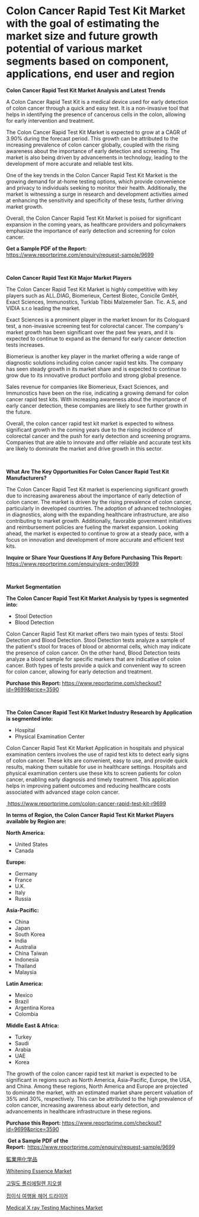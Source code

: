 <p><h1>Colon Cancer Rapid Test Kit Market with the goal of estimating the market size and future growth potential of various market segments based on component, applications, end user and region</h1></p><p><strong>Colon Cancer Rapid Test Kit Market Analysis and Latest Trends</strong></p>
<p><p>A Colon Cancer Rapid Test Kit is a medical device used for early detection of colon cancer through a quick and easy test. It is a non-invasive tool that helps in identifying the presence of cancerous cells in the colon, allowing for early intervention and treatment.</p><p>The Colon Cancer Rapid Test Kit Market is expected to grow at a CAGR of 3.90% during the forecast period. This growth can be attributed to the increasing prevalence of colon cancer globally, coupled with the rising awareness about the importance of early detection and screening. The market is also being driven by advancements in technology, leading to the development of more accurate and reliable test kits.</p><p>One of the key trends in the Colon Cancer Rapid Test Kit Market is the growing demand for at-home testing options, which provide convenience and privacy to individuals seeking to monitor their health. Additionally, the market is witnessing a surge in research and development activities aimed at enhancing the sensitivity and specificity of these tests, further driving market growth.</p><p>Overall, the Colon Cancer Rapid Test Kit Market is poised for significant expansion in the coming years, as healthcare providers and policymakers emphasize the importance of early detection and screening for colon cancer.</p></p>
<p><strong>Get a Sample PDF of the Report:&nbsp;</strong> <a href="https://www.reportprime.com/enquiry/request-sample/9699">https://www.reportprime.com/enquiry/request-sample/9699</a></p>
<p>&nbsp;</p>
<p><strong>Colon Cancer Rapid Test Kit Major Market Players</strong></p>
<p><p>The Colon Cancer Rapid Test Kit Market is highly competitive with key players such as ALL.DIAG, Biomerieux, Certest Biotec, Conicile GmbH, Exact Sciences, Immunostics, Turklab Tibbi Malzemeler San. Tic. A.S, and VIDIA s.r.o leading the market.</p><p>Exact Sciences is a prominent player in the market known for its Cologuard test, a non-invasive screening test for colorectal cancer. The company's market growth has been significant over the past few years, and it is expected to continue to expand as the demand for early cancer detection tests increases.</p><p>Biomerieux is another key player in the market offering a wide range of diagnostic solutions including colon cancer rapid test kits. The company has seen steady growth in its market share and is expected to continue to grow due to its innovative product portfolio and strong global presence.</p><p>Sales revenue for companies like Biomerieux, Exact Sciences, and Immunostics have been on the rise, indicating a growing demand for colon cancer rapid test kits. With increasing awareness about the importance of early cancer detection, these companies are likely to see further growth in the future.</p><p>Overall, the colon cancer rapid test kit market is expected to witness significant growth in the coming years due to the rising incidence of colorectal cancer and the push for early detection and screening programs. Companies that are able to innovate and offer reliable and accurate test kits are likely to dominate the market and drive growth in this sector.</p></p>
<p>&nbsp;</p>
<p><strong>What Are The Key Opportunities For Colon Cancer Rapid Test Kit Manufacturers?</strong></p>
<p><p>The Colon Cancer Rapid Test Kit market is experiencing significant growth due to increasing awareness about the importance of early detection of colon cancer. The market is driven by the rising prevalence of colon cancer, particularly in developed countries. The adoption of advanced technologies in diagnostics, along with the expanding healthcare infrastructure, are also contributing to market growth. Additionally, favorable government initiatives and reimbursement policies are fueling the market expansion. Looking ahead, the market is expected to continue to grow at a steady pace, with a focus on innovation and development of more accurate and efficient test kits.</p></p>
<p><strong>Inquire or Share Your Questions If Any Before Purchasing This Report:</strong> <a href="https://www.reportprime.com/enquiry/pre-order/9699">https://www.reportprime.com/enquiry/pre-order/9699</a></p>
<p>&nbsp;</p>
<p><strong>Market Segmentation</strong></p>
<p><strong>The Colon Cancer Rapid Test Kit Market Analysis by types is segmented into:</strong></p>
<p><ul><li>Stool Detection</li><li>Blood Detection</li></ul></p>
<p><p>Colon Cancer Rapid Test Kit market offers two main types of tests: Stool Detection and Blood Detection. Stool Detection tests analyze a sample of the patient's stool for traces of blood or abnormal cells, which may indicate the presence of colon cancer. On the other hand, Blood Detection tests analyze a blood sample for specific markers that are indicative of colon cancer. Both types of tests provide a quick and convenient way to screen for colon cancer, allowing for early detection and treatment.</p></p>
<p><strong>Purchase this Report:&nbsp;</strong><a href="https://www.reportprime.com/checkout?id=9699&price=3590">https://www.reportprime.com/checkout?id=9699&price=3590</a></p>
<p>&nbsp;</p>
<p><strong>The Colon Cancer Rapid Test Kit Market Industry Research by Application is segmented into:</strong></p>
<p><ul><li>Hospital</li><li>Physical Examination Center</li></ul></p>
<p><p>Colon Cancer Rapid Test Kit Market Application in hospitals and physical examination centers involves the use of rapid test kits to detect early signs of colon cancer. These kits are convenient, easy to use, and provide quick results, making them suitable for use in healthcare settings. Hospitals and physical examination centers use these kits to screen patients for colon cancer, enabling early diagnosis and timely treatment. This application helps in improving patient outcomes and reducing healthcare costs associated with advanced stage colon cancer.</p></p>
<p><a href="https://www.reportprime.com/colon-cancer-rapid-test-kit-r9699">&nbsp;https://www.reportprime.com/colon-cancer-rapid-test-kit-r9699</a></p>
<p><strong>In terms of Region, the Colon Cancer Rapid Test Kit Market Players available by Region are:</strong></p>
<p>
    <p> <strong> North America: </strong>
        <ul>
            <li>United States</li>
            <li>Canada</li>
        </ul>
        </p> 
    <p> <strong> Europe: </strong>
        <ul>
            <li>Germany</li>
            <li>France</li>
            <li>U.K.</li>
            <li>Italy</li>
            <li>Russia</li>
        </ul>
        </p> 
    <p> <strong> Asia-Pacific: </strong>
        <ul>
            <li>China</li>
            <li>Japan</li>
            <li>South Korea</li>
            <li>India</li>
            <li>Australia</li>
            <li>China Taiwan</li>
            <li>Indonesia</li>
            <li>Thailand</li>
            <li>Malaysia</li>
        </ul>
        </p> 
    <p> <strong> Latin America: </strong>
        <ul>
            <li>Mexico</li>
            <li>Brazil</li>
            <li>Argentina Korea</li>
            <li>Colombia</li>
        </ul>
        </p> 
    <p> <strong> Middle East & Africa: </strong>
        <ul>
            <li>Turkey</li>
            <li>Saudi</li>
            <li>Arabia</li>
            <li>UAE</li>
            <li>Korea</li>
        </ul>
    </p>
    </p>
<p><p>The growth of the colon cancer rapid test kit market is expected to be significant in regions such as North America, Asia-Pacific, Europe, the USA, and China. Among these regions, North America and Europe are projected to dominate the market, with an estimated market share percent valuation of 35% and 30%, respectively. This can be attributed to the high prevalence of colon cancer, increasing awareness about early detection, and advancements in healthcare infrastructure in these regions.</p></p>
<p><strong>Purchase this Report: </strong><a href="https://www.reportprime.com/checkout?id=9699&price=3590">https://www.reportprime.com/checkout?id=9699&price=3590</a></p>
<p>&nbsp;<strong>Get a Sample PDF of the Report:&nbsp;&nbsp;</strong><a href="https://www.reportprime.com/enquiry/request-sample/9699">https://www.reportprime.com/enquiry/request-sample/9699</a></p>
<p><strong></strong></p>
<p><p><a href="https://github.com/marbadji/Market-Research-Report-List-1/blob/main/545165678832.md">鉱業用化学品</a></p><p><a href="https://issuu.com/reportprime-2/docs/whitening-essence-market-size-2030.pptx">Whitening Essence Market</a></p><p><a href="https://github.com/victorsharp87978/Market-Research-Report-List-1/blob/main/282991573935.md">고밀도 폴리에틸렌 지오셀</a></p><p><a href="https://github.com/PercyHagernes9778/Market-Research-Report-List-1/blob/main/980736873934.md">접이식 여행용 헤어 드라이어</a></p><p><a href="https://github.com/maudAbbott7/Market-Research-Report-List-1/blob/main/medical-x-ray-testing-machines-market.md">Medical X ray Testing Machines Market</a></p></p>
